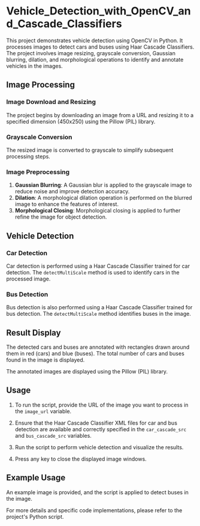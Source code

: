 # Vehicle_Detection_with_OpenCV_and_Cascade_Classifiers

This project demonstrates vehicle detection using OpenCV in Python. It processes images to detect cars and buses using Haar Cascade Classifiers. The project involves image resizing, grayscale conversion, Gaussian blurring, dilation, and morphological operations to identify and annotate vehicles in the images.

## Image Processing

### Image Download and Resizing

The project begins by downloading an image from a URL and resizing it to a specified dimension (450x250) using the Pillow (PIL) library.

### Grayscale Conversion

The resized image is converted to grayscale to simplify subsequent processing steps.

### Image Preprocessing
1. **Gaussian Blurring**: A Gaussian blur is applied to the grayscale image to reduce noise and improve detection accuracy.
2. **Dilation**: A morphological dilation operation is performed on the blurred image to enhance the features of interest.
3. **Morphological Closing**: Morphological closing is applied to further refine the image for object detection.

## Vehicle Detection

### Car Detection
Car detection is performed using a Haar Cascade Classifier trained for car detection. The `detectMultiScale` method is used to identify cars in the processed image.

### Bus Detection

Bus detection is also performed using a Haar Cascade Classifier trained for bus detection. The `detectMultiScale` method identifies buses in the image.

## Result Display

The detected cars and buses are annotated with rectangles drawn around them in red (cars) and blue (buses). The total number of cars and buses found in the image is displayed.

The annotated images are displayed using the Pillow (PIL) library.

## Usage

1. To run the script, provide the URL of the image you want to process in the `image_url` variable.

2. Ensure that the Haar Cascade Classifier XML files for car and bus detection are available and correctly specified in the `car_cascade_src` and `bus_cascade_src` variables.

3. Run the script to perform vehicle detection and visualize the results.

4. Press any key to close the displayed image windows.

## Example Usage

An example image is provided, and the script is applied to detect buses in the image.

For more details and specific code implementations, please refer to the project's Python script.
